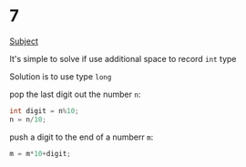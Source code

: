 # 7

[Subject](https://leetcode-cn.com/problems/reverse-integer/)

It's simple to solve if use additional space to record `int` type

Solution is to use type `long`

pop the last digit out the number `n`:
```c
int digit = n%10;
n = n/10;
```

push a digit to the end of a numberr `m`:
```c
m = m*10+digit;
```
